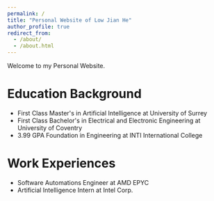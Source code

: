 ```yaml
---
permalink: /
title: "Personal Website of Low Jian He"
author_profile: true
redirect_from: 
  - /about/
  - /about.html
---
```


Welcome to my Personal Website. 

Education Background
======
- First Class Master's in Artificial Intelligence at University of Surrey
- First Class Bachelor's in Electrical and Electronic Engineering at University of Coventry
- 3.99 GPA Foundation in Engineering at INTI International College

Work Experiences
======
- Software Automations Engineer at AMD EPYC
- Artificial Intelligence Intern at Intel Corp.


